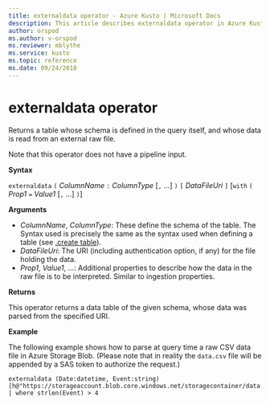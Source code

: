 ```yaml
---
title: externaldata operator - Azure Kusto | Microsoft Docs
description: This article describes externaldata operator in Azure Kusto.
author: orspod
ms.author: v-orspod
ms.reviewer: mblythe
ms.service: kusto
ms.topic: reference
ms.date: 09/24/2018
---
```

# externaldata operator

Returns a table whose schema is defined in the query itself, and whose data is read from an external raw file.

Note that this operator does not have a pipeline input.

**Syntax**

`externaldata` `(` *ColumnName* `:` *ColumnType* [`,` ...] `)` `[` *DataFileUri* `]` [`with` `(` *Prop1* `=` *Value1* [`,` ...] `)`]

**Arguments**

* *ColumnName*, *ColumnType*: These define the schema of the table. The Syntax
  used is precisely the same as the syntax used when defining a table
  (see [.create table](https://kusdoc2.azurewebsites.net/docs/controlCommands/tables.html#create-table)).
* *DataFileUri*: The URI (including authentication option, if any) for the file
  holding the data.
* *Prop1*, *Value1*, ...: Additional properties to describe how the data in the raw file
  is to be interpreted. Similar to ingestion properties.

**Returns**

This operator returns a data table of the given schema, whose data was parsed
from the specified URI.

**Example**

The following example shows how to parse at query time a raw CSV data file 
in Azure Storage Blob. (Please note that in reality the `data.csv` file will
be appended by a SAS token to authorize the request.)

```kusto
externaldata (Date:datetime, Event:string)
[h@"https://storageaccount.blob.core.windows.net/storagecontainer/data.csv"]
| where strlen(Event) > 4
```